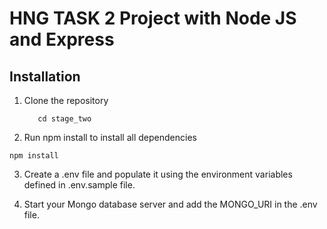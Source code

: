 # HNG TASK 2 Project with Node JS and Express

## Installation

1. Clone the repository

   ```git clone https://github.com/chizzyedoka/HNG_Internship
      cd stage_two
   ```

2. Run npm install to install all dependencies

```
npm install
```

3. Create a .env file and populate it using the environment variables defined in .env.sample file.

4. Start your Mongo database server and add the MONGO_URI in the .env file.
